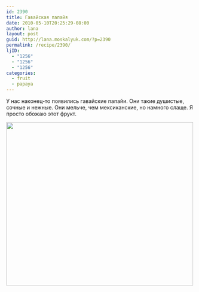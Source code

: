 ```yaml
---
id: 2390
title: Гавайская папайя
date: 2010-05-10T20:25:29-08:00
author: lana
layout: post
guid: http://lana.moskalyuk.com/?p=2390
permalink: /recipe/2390/
ljID:
  - "1256"
  - "1256"
  - "1256"
categories:
  - fruit
  - papaya
---
```

У нас наконец-то появились гавайские папайи. Они такие душистые, сочные и нежные. Они мельче, чем мексиканские, но намного слаще. Я просто обожаю этот фрукт.

<img loading="lazy" class="alignnone" title="Papaya" src="http://farm2.static.flickr.com/1176/4597058009_811b58b919.jpg" alt="" width="500" height="437" />